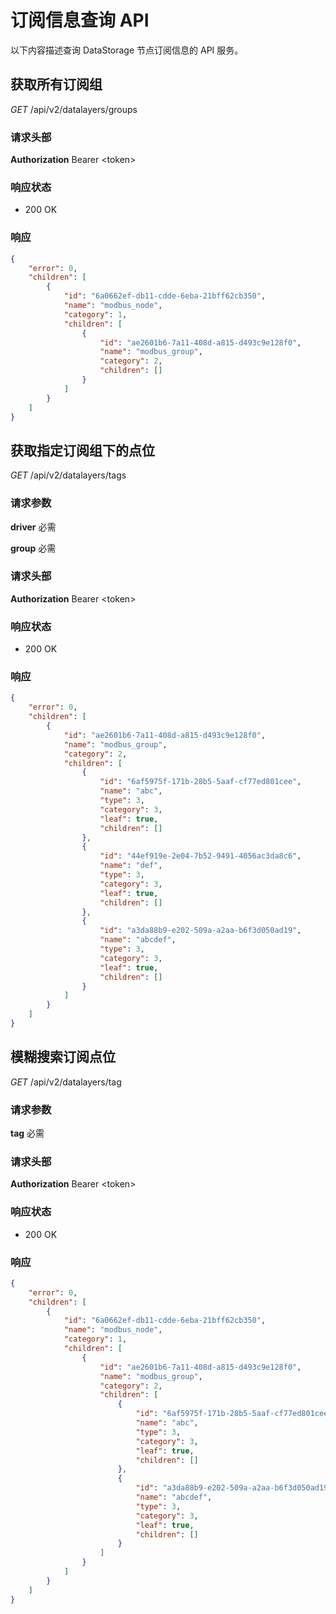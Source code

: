 # 订阅信息查询 API

以下内容描述查询 DataStorage 节点订阅信息的 API 服务。


## 获取所有订阅组

*GET*  /api/v2/datalayers/groups

### 请求头部

**Authorization** Bearer \<token\>

### 响应状态

* 200 OK

### 响应

```json
{
    "error": 0,
    "children": [
        {
            "id": "6a0662ef-db11-cdde-6eba-21bff62cb350",
            "name": "modbus_node",
            "category": 1,
            "children": [
                {
                    "id": "ae2601b6-7a11-408d-a815-d493c9e128f0",
                    "name": "modbus_group",
                    "category": 2,
                    "children": []
                }
            ]
        }
    ]
}
```

## 获取指定订阅组下的点位

*GET*  /api/v2/datalayers/tags

### 请求参数

**driver**  必需

**group**  必需

### 请求头部

**Authorization** Bearer \<token\>

### 响应状态

* 200 OK

### 响应

```json
{
    "error": 0,
    "children": [
        {
            "id": "ae2601b6-7a11-408d-a815-d493c9e128f0",
            "name": "modbus_group",
            "category": 2,
            "children": [
                {
                    "id": "6af5975f-171b-28b5-5aaf-cf77ed801cee",
                    "name": "abc",
                    "type": 3,
                    "category": 3,
                    "leaf": true,
                    "children": []
                },
                {
                    "id": "44ef919e-2e04-7b52-9491-4056ac3da8c6",
                    "name": "def",
                    "type": 3,
                    "category": 3,
                    "leaf": true,
                    "children": []
                },
                {
                    "id": "a3da88b9-e202-509a-a2aa-b6f3d050ad19",
                    "name": "abcdef",
                    "type": 3,
                    "category": 3,
                    "leaf": true,
                    "children": []
                }
            ]
        }
    ]
}
```

## 模糊搜索订阅点位

*GET*  /api/v2/datalayers/tag

### 请求参数

**tag**  必需

### 请求头部

**Authorization** Bearer \<token\>

### 响应状态

* 200 OK

### 响应

```json
{
    "error": 0,
    "children": [
        {
            "id": "6a0662ef-db11-cdde-6eba-21bff62cb350",
            "name": "modbus_node",
            "category": 1,
            "children": [
                {
                    "id": "ae2601b6-7a11-408d-a815-d493c9e128f0",
                    "name": "modbus_group",
                    "category": 2,
                    "children": [
                        {
                            "id": "6af5975f-171b-28b5-5aaf-cf77ed801cee",
                            "name": "abc",
                            "type": 3,
                            "category": 3,
                            "leaf": true,
                            "children": []
                        },
                        {
                            "id": "a3da88b9-e202-509a-a2aa-b6f3d050ad19",
                            "name": "abcdef",
                            "type": 3,
                            "category": 3,
                            "leaf": true,
                            "children": []
                        }
                    ]
                }
            ]
        }
    ]
}
```